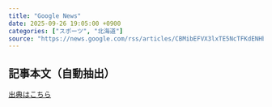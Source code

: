 ```yaml
---
title: "Google News"
date: 2025-09-26 19:05:00 +0900
categories: ["スポーツ", "北海道"]
source: "https://news.google.com/rss/articles/CBMibEFVX3lxTE5NcTFKdENHb1A2YnBzOUlBSmlqbTN0d3NMb2tWRGhLM21EekhpRW84NFZ6akRMdG5wXzM4UFpYR1hhVXRVQ0M5OE9ZQkhWUFV3UkUzZ2dmZUEzSGk4akdtYVVtbmJnZjdfdnYybQ?oc=5"
---
```


## 記事本文（自動抽出）
<body class="y0K44d EA71Tc" id="readabilityBody"></body>

[出典はこちら](https://news.google.com/rss/articles/CBMibEFVX3lxTE5NcTFKdENHb1A2YnBzOUlBSmlqbTN0d3NMb2tWRGhLM21EekhpRW84NFZ6akRMdG5wXzM4UFpYR1hhVXRVQ0M5OE9ZQkhWUFV3UkUzZ2dmZUEzSGk4akdtYVVtbmJnZjdfdnYybQ?oc=5)
